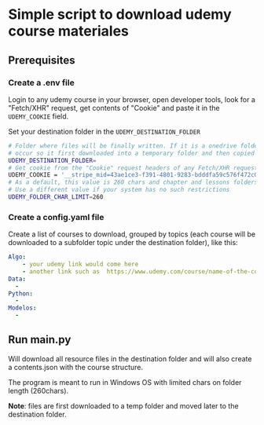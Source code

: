 # Simple script to download udemy course materiales

## Prerequisites
### Create a .env file
Login to any udemy course in your browser, open developer tools, look for a "Fetch/XHR" request, get contents of "Cookie"
and paste it in the `UDEMY_COOKIE` field.

Set your destination folder in the `UDEMY_DESTINATION_FOLDER`
```bash
# Folder where files will be finally written. If it is a onedrive folder, synchronization problems might
# occur so it first downloaded into a temporary folder and then copied to the final location
UDEMY_DESTINATION_FOLDER=
# Get cookie from the "Cookie" request headers of any Fetch/XHR request in developer tools of a browser with a logged in udemy course
UDEMY_COOKIE = '__stripe_mid=43ae1ce3-f391-4801-9283-bdddfa59c576f472c0; csrftoken=QdbAWxdpJHbdeVoMHrE34nvOtrsz7miw; OptanonAlertBoxClosed=2025-07-17T12:55:11.707Z; dwndvc=60173626631a41966d38d74617e5d48042be5c09718a0fcc30b4510f2a4c2d3d; __udmy_2_v57r=2a95d5716efe437986593cd72eb1fabb; __ssid=a2a5b932f89f2272652d1a43fabfe2b; client_id=bd2565cb7b0c313f5e9bae44961e8db2; ud_locale=en_US; playbackspeed=2; mute=0; _mkto_trk=id:273-CKQ-053&token:_mch-udemy.com-56cb2d1cbc3bc5763fe8fe083c51661a; _ga=GA1.1.850956633.1754545322; _ga_SKDWKFL1MN=GS2.1.s1754559705$o2$g1$t1754559722$j43$l0$h0; ud_cache_brand=ESen_US; ud_cache_marketplace_country=ES; ud_cache_price_country=ES; ud_cache_release=c06775cced058bb70742; ud_cache_version=1; ud_cache_language=en; ud_cache_device=None; dwnjrn=dd7091544869f0294d071620423543e1ad12df434dcca29c781edbab3bb86f66; __cfruid=691d16a2b57b4953c5b163ec0455ca2d97687f9a-1754888911; access_token="coyO36f3h45Gbf+nSqX54yj2H1BLsWQIwfnyv+KdukA:/p803y1+y4oqOkXSOwM9/UqjOSKcFWR38J/KraEUWCM"; ud_user_jwt=eyJhbGciOiJIUzI1NiIsInR5cCI6IkpXVCJ9.eyJpZCI6OTAwMzA5NiwiZW1haWwiOiJvbmVpcmFnQHlhaG9vLmVzIiwiaXNfc3VwZXJ1c2VyIjpmYWxzZSwiZ3JvdXBfaWRzIjpbXX0.QvxTqz8CaqqjMCHRCyhJld3vSaS4LWTY02ptsqbO2Wc; ud_cache_user=9003096; ud_cache_logged_in=1; ud_credit_last_seen="2025-08-09 17:38:34.425146+00:00"; dj_session_id=v45gsx8u1lt8v0uum98drz5yang9hj93; ud_cache_campaign_code=KEEPLEARNING; OptanonConsent=isGpcEnabled=0&datestamp=Mon+Aug+11+2025+07%3A16%3A41+GMT%2B0200+(hora+de+verano+de+Europa+central)&version=202407.1.0&browserGpcFlag=0&isIABGlobal=false&hosts=&consentId=a4afe979-2dc6-47b7-bede-e3fbc01bbae1&interactionCount=1&isAnonUser=1&landingPath=NotLandingPage&groups=C0001%3A1%2CC0003%3A0%2CC0002%3A0&AwaitingReconsent=false; ud_country_code=ES; __cf_bm=a6Kf8iswTV.LNaqISE5K1A09WErO6Qy2_N.zTtxSHPw-1754899723-1.0.1.1-YEYAMAeJ_pivxAiHfrrzPHewhOSUaZxPNnRGU3bFTMCJMKiV.HcCYWHdw8q6pI7shEUjIOnmG5r9Dr1X9rJSD3WSn4XHXAivYljcwmxN3JU; ud_credit_unseen=0; cf_clearance=9IkkkmDxqx9q9tdSYcvswm61bJ0fulwH9kArUOFRuQQ-1754899726-1.2.1.1-4elvQ7JpH7taOi7ejQoFCa.X3RtYxce3LbeQz9Rg09pfT3RXesLi6dquWALES78APU9qdqYvTvvn_zo7EtIQ5iyEvu3j_NojEiPxibBvTTJW_Y.yWwa.c4meNIrtl_k5ZhpD6mEHicG4Rkbpjwn8ec_xfCyRpPzNtkpCzcnnLAgKqzE13nU41EWwqmiCebgB5ItlMu5ArLKlXPVz6vx3oU9eU.n2syiFA7w017GMCtc; __stripe_sid=ae4cd009-ecde-4f21-aa9f-ce1e95aefb75842a12; ab.storage.deviceId.5cefca91-d218-4b04-8bdd-c8876ec1908d=%7B%22g%22%3A%2290285b1a-ed7b-d30d-5136-3e588d19ea62%22%2C%22c%22%3A1752756899691%2C%22l%22%3A1754899748574%7D; ab.storage.userId.5cefca91-d218-4b04-8bdd-c8876ec1908d=%7B%22g%22%3A%229003096%22%2C%22c%22%3A1754899748571%2C%22l%22%3A1754899748575%7D; ab.storage.sessionId.5cefca91-d218-4b04-8bdd-c8876ec1908d=%7B%22g%22%3A%222d07967d-c7a9-aa7b-cc84-224c6b004ec0%22%2C%22e%22%3A1754901594683%2C%22c%22%3A1754899748573%2C%22l%22%3A1754899794683%7D; ud_cmp_ctp_vc=2; ud_cmp_ctp_vclts=1754899850; muxData=mux_viewer_id=3670a3ea-0507-4c1e-8dfc-9f4bbfa6ff22&msn=0.31690410984672734&sid=dda70c03-ba10-487f-a5e4-cde9982c995a&sst=1754899716441&sex=1754901356239; evi="3@qg5IHZgvPg5IyXbs07GKZZHbxLVXtbJ2JyRsw8oS0u6mekNgIzEXRm1C"; ud_rule_vars="eJxtjtFqAyEQRX9l8bXZZdS46nzLgrjumErTSNTNS8i_V2gKheR1mHPOvbPmy4kabe6Wamq5oPBWbUrzmSIdpbZmVlaGTQtaefTriiHnr0QMB3ZfWEyltl_Wbb7R0u8LEyDUCHoUZgCNYFHZSRnNAT4AEGBhh_519h1teQ-frhUfYwqu5r0Ecjdfkl_PT1u61Fb20Mf94wpdd6qvUTNyPoBBzpHLSRs5m9do6JlKz9ktfb83AEozaXVUyv4ZHuzxA7tcW_o=:1ulNcf:FsYkVe1RE8nJ3ZpJOOGPnn2KloU79dqSpdjzKpfNpts"; eventing_session_id=NjBiMDc1NmYtZjhkYS00ZT-1754901673879; OptanonConsent=isGpcEnabled=0&datestamp=Mon+Aug+11+2025+10%3A11%3A14+GMT%2B0200+(hora+de+verano+de+Europa+central)&version=202407.1.0&browserGpcFlag=0&isIABGlobal=false&hosts=&consentId=a4afe979-2dc6-47b7-bede-e3fbc01bbae1&interactionCount=1&isAnonUser=1&landingPath=NotLandingPage&groups=C0001%3A1%2CC0003%3A0%2CC0002%3A0&AwaitingReconsent=false; _dd_s=rum=0&expire=1754900774349'
# As a default, this value is 260 chars and chapter and lessons folders are adjusted to fit in this chars
# Use a different value if your system has no such restrictions
UDEMY_FOLDER_CHAR_LIMIT=260
```
### Create a config.yaml file
Create a list of courses to download, grouped by topics (each course will be downloaded to a subfolder topic under the destination folder),
like this:
```yaml
Algo:
    - your udemy link would come here
    - another link such as  https://www.udemy.com/course/name-of-the-course/
Data:
  -
Python:
  -
Modelos:
  -
```


## Run __main__.py
Will download all resource files in the destination folder and will also create a contents.json with the course
structure. 

The program is meant to run in Windows OS with limited chars on folder length (260chars).

**Note**: files are first downloaded to a temp folder and moved later to the destination folder.
